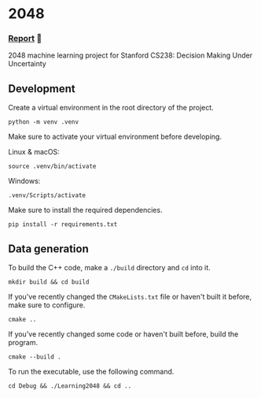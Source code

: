 # 2048

### [Report](https://drive.google.com/file/d/14kUtHB5jCnJ2wjJKYhxEYl1OsMnCBGFx/view?usp=sharing) 🔗

2048 machine learning project for Stanford CS238: Decision Making Under Uncertainty

## Development
Create a virtual environment in the root directory of the project.
```
python -m venv .venv
```

Make sure to activate your virtual environment before developing.

Linux & macOS:
```
source .venv/bin/activate
```

Windows:
```
.venv/Scripts/activate
```

Make sure to install the required dependencies.
```
pip install -r requirements.txt
```

## Data generation
To build the C++ code, make a `./build` directory and `cd` into it.
```
mkdir build && cd build
```

If you've recently changed the `CMakeLists.txt` file or haven't built it before, make sure to configure.
```
cmake ..
```

If you've recently changed some code or haven't built before, build the program.
```
cmake --build .
```

To run the executable, use the following command.
```
cd Debug && ./Learning2048 && cd ..
```
